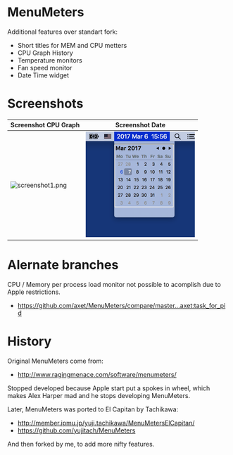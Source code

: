 # MenuMeters

Additional features over standart fork:

* Short titles for MEM and CPU metters
* CPU Graph History
* Temperature monitors
* Fan speed monitor
* Date Time widget

# Screenshots

Screenshot CPU Graph | Screenshot Date
--- | ---
![screenshot1.png](./Docs/screenshot1.png) | ![screenshot2.png](./Docs/screenshot2.png)

# Alernate branches

CPU / Memory per process load monitor not possible to acomplish due to Apple restrictions.

* https://github.com/axet/MenuMeters/compare/master...axet:task_for_pid

# History

Original MenuMeters come from:

  * http://www.ragingmenace.com/software/menumeters/

Stopped developed because Apple start put a spokes in wheel, which makes Alex Harper mad and he stops developing MenuMeters.

Later, MenuMeters was ported to El Capitan by Tachikawa:

  *  http://member.ipmu.jp/yuji.tachikawa/MenuMetersElCapitan/
  *  https://github.com/yujitach/MenuMeters

And then forked by me, to add more nifty features.